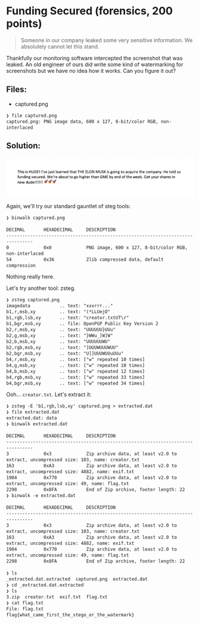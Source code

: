# Funding Secured (forensics, 200 points)

> Someone in our company leaked some very sensitive information. We absolutely cannot let this stand.

Thankfully our monitoring software intercepted the screenshot that was leaked. An old engineer of ours did write some kind of watermarking for screenshots but we have no idea how it works. Can you figure it out?

## Files:

- captured.png
```
❯ file captured.png
captured.png: PNG image data, 600 x 127, 8-bit/color RGB, non-interlaced
```

## Solution:

![diamond hands](../assets/fundingsecured/captured.png)

Again, we'll try our standard gauntlet of steg tools:

```
❯ binwalk captured.png

DECIMAL       HEXADECIMAL     DESCRIPTION
--------------------------------------------------------------------------------
0             0x0             PNG image, 600 x 127, 8-bit/color RGB, non-interlaced
54            0x36            Zlib compressed data, default compression
```

Nothing really here.

Let's try another tool: zsteg.

```
❯ zsteg captured.png
imagedata           .. text: "xxxrrr..."
b1,r,msb,xy         .. text: "(*LLUejO"
b1,rgb,lsb,xy       .. text: "creator.txtUT\r"
b1,bgr,msb,xy       .. file: OpenPGP Public Key Version 2
b2,r,msb,xy         .. text: "UUUUUU}UUu"
b2,g,msb,xy         .. text: "}WWu_]W]W"
b2,b,msb,xy         .. text: "UUUUUUWU"
b2,rgb,msb,xy       .. text: "]UUUWUUUWUU"
b2,bgr,msb,xy       .. text: "U]]UUUWUUuUUu"
b4,r,msb,xy         .. text: ["w" repeated 10 times]
b4,g,msb,xy         .. text: ["w" repeated 10 times]
b4,b,msb,xy         .. text: ["w" repeated 12 times]
b4,rgb,msb,xy       .. text: ["w" repeated 33 times]
b4,bgr,msb,xy       .. text: ["w" repeated 34 times]
```

Ooh... `creator.txt`. Let's extract it:

```
❯ zsteg -E 'b1,rgb,lsb,xy' captured.png > extracted.dat
❯ file extracted.dat
extracted.dat: data
❯ binwalk extracted.dat

DECIMAL       HEXADECIMAL     DESCRIPTION
--------------------------------------------------------------------------------
3             0x3             Zip archive data, at least v2.0 to extract, uncompressed size: 103, name: creator.txt
163           0xA3            Zip archive data, at least v2.0 to extract, uncompressed size: 4882, name: exif.txt
1904          0x770           Zip archive data, at least v2.0 to extract, uncompressed size: 49, name: flag.txt
2298          0x8FA           End of Zip archive, footer length: 22
❯ binwalk -e extracted.dat

DECIMAL       HEXADECIMAL     DESCRIPTION
--------------------------------------------------------------------------------
3             0x3             Zip archive data, at least v2.0 to extract, uncompressed size: 103, name: creator.txt
163           0xA3            Zip archive data, at least v2.0 to extract, uncompressed size: 4882, name: exif.txt
1904          0x770           Zip archive data, at least v2.0 to extract, uncompressed size: 49, name: flag.txt
2298          0x8FA           End of Zip archive, footer length: 22

❯ ls
_extracted.dat.extracted  captured.png  extracted.dat
❯ cd _extracted.dat.extracted
❯ ls
3.zip  creator.txt  exif.txt  flag.txt
❯ cat flag.txt
File: flag.txt
flag{what_came_first_the_stego_or_the_watermark}
```
